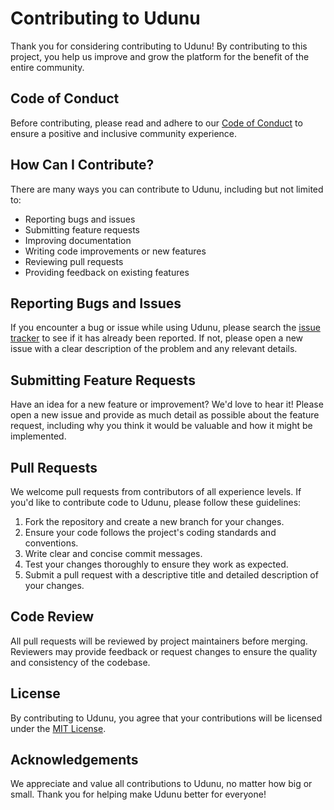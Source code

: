 # Contributing to Udunu

Thank you for considering contributing to Udunu! By contributing to this project, you help us improve and grow the platform for the benefit of the entire community.

## Code of Conduct

Before contributing, please read and adhere to our [Code of Conduct](CODE_OF_CONDUCT.md) to ensure a positive and inclusive community experience.

## How Can I Contribute?

There are many ways you can contribute to Udunu, including but not limited to:

- Reporting bugs and issues
- Submitting feature requests
- Improving documentation
- Writing code improvements or new features
- Reviewing pull requests
- Providing feedback on existing features

## Reporting Bugs and Issues

If you encounter a bug or issue while using Udunu, please search the [issue tracker](https://github.com/your-username/udunu/issues) to see if it has already been reported. If not, please open a new issue with a clear description of the problem and any relevant details.

## Submitting Feature Requests

Have an idea for a new feature or improvement? We'd love to hear it! Please open a new issue and provide as much detail as possible about the feature request, including why you think it would be valuable and how it might be implemented.

## Pull Requests

We welcome pull requests from contributors of all experience levels. If you'd like to contribute code to Udunu, please follow these guidelines:

1. Fork the repository and create a new branch for your changes.
2. Ensure your code follows the project's coding standards and conventions.
3. Write clear and concise commit messages.
4. Test your changes thoroughly to ensure they work as expected.
5. Submit a pull request with a descriptive title and detailed description of your changes.

## Code Review

All pull requests will be reviewed by project maintainers before merging. Reviewers may provide feedback or request changes to ensure the quality and consistency of the codebase.

## License

By contributing to Udunu, you agree that your contributions will be licensed under the [MIT License](LICENSE).

## Acknowledgements

We appreciate and value all contributions to Udunu, no matter how big or small. Thank you for helping make Udunu better for everyone!

